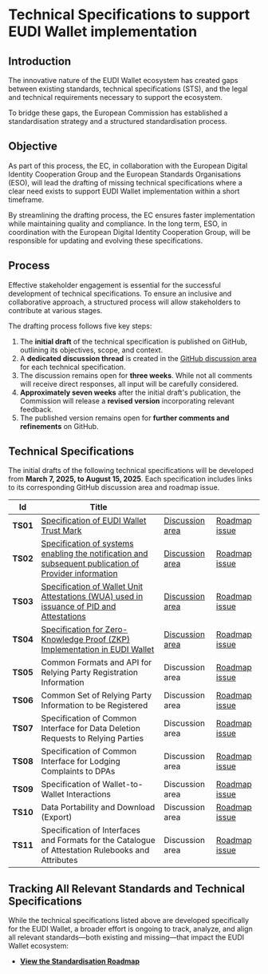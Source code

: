 # Technical Specifications to support EUDI Wallet implementation

## Introduction

The innovative nature of the EUDI Wallet ecosystem has created gaps between
existing standards, technical specifications (STS), and the legal and technical
requirements necessary to support the ecosystem.

To bridge these gaps, the European Commission has established a
standardisation strategy and a structured standardisation process.

## Objective

As part of this process, the EC, in collaboration with the European Digital
Identity Cooperation Group and the European Standards Organisations (ESO), will
lead the drafting of missing technical specifications where a clear need exists
to support EUDI Wallet implementation within a short timeframe.

By streamlining the drafting process, the EC ensures faster implementation while
maintaining quality and compliance. In the long term, ESO, in coordination with
the European Digital Identity Cooperation Group, will be responsible for
updating and evolving these specifications.

## Process

Effective stakeholder engagement is essential for the successful development of
technical specifications. To ensure an inclusive and collaborative approach, a
structured process will allow stakeholders to contribute at various stages.

The drafting process follows five key steps:

1. The **initial draft** of the technical specification is published on GitHub,
outlining its objectives, scope, and context.
2. A **dedicated discussion thread** is created in the
[GitHub discussion area](https://github.com/eu-digital-identity-wallet/eudi-doc-architecture-and-reference-framework/discussions) for each technical specification.
3. The discussion remains open for **three weeks**. While not all comments will
receive direct responses, all input will be carefully considered.
4. **Approximately seven weeks** after the initial draft's publication, the
Commission will release a **revised version** incorporating relevant feedback.
5. The published version remains open for **further comments and refinements**
on GitHub.

## Technical Specifications

The initial drafts of the following technical specifications will be developed
from **March 7, 2025, to August 15, 2025**. Each specification includes links to
its corresponding GitHub discussion area and roadmap issue.

| Id | Title | | |
|----|-------|--|--|
| **TS01** | [Specification of EUDI Wallet Trust Mark](ts1-eudi-wallet-trust-mark.md) | [Discussion area](https://github.com/eu-digital-identity-wallet/eudi-doc-architecture-and-reference-framework/discussions/425) | [Roadmap issue](https://github.com/eu-digital-identity-wallet/eudi-doc-standards-and-technical-specifications/issues/18) |
| **TS02** | [Specification of systems enabling the notification and subsequent publication of Provider information](ts2-notification-publication-provider-information.md) | [Discussion area](https://github.com/eu-digital-identity-wallet/eudi-doc-architecture-and-reference-framework/discussions/427) | [Roadmap issue](https://github.com/eu-digital-identity-wallet/eudi-doc-standards-and-technical-specifications/issues/23) |
| **TS03** | [Specification of Wallet Unit Attestations (WUA) used in issuance of PID and Attestations](ts3-wallet-unit-attestation.md) | [Discussion area](https://github.com/eu-digital-identity-wallet/eudi-doc-architecture-and-reference-framework/discussions/450) | [Roadmap issue](https://github.com/eu-digital-identity-wallet/eudi-doc-standards-and-technical-specifications/issues/17) |
| **TS04** | [Specification for Zero-Knowledge Proof (ZKP) Implementation in EUDI Wallet](ts4-zkp.md) | [Discussion area](https://github.com/eu-digital-identity-wallet/eudi-doc-architecture-and-reference-framework/discussions/485) | [Roadmap issue](https://github.com/eu-digital-identity-wallet/eudi-doc-standards-and-technical-specifications/issues/268) |
| **TS05** | Common Formats and API for Relying Party Registration Information | Discussion area | [Roadmap issue](https://github.com/eu-digital-identity-wallet/eudi-doc-standards-and-technical-specifications/issues/14) |
| **TS06** | Common Set of Relying Party Information to be Registered | Discussion area | [Roadmap issue](https://github.com/eu-digital-identity-wallet/eudi-doc-standards-and-technical-specifications/issues/16) |
| **TS07** | Specification of Common Interface for Data Deletion Requests to Relying Parties | Discussion area | [Roadmap issue](https://github.com/eu-digital-identity-wallet/eudi-doc-standards-and-technical-specifications/issues/20) |
| **TS08** | Specification of Common Interface for Lodging Complaints to DPAs | Discussion area | [Roadmap issue](https://github.com/eu-digital-identity-wallet/eudi-doc-standards-and-technical-specifications/issues/19) |
| **TS09** | Specification of Wallet-to-Wallet Interactions | Discussion area | [Roadmap issue](https://github.com/eu-digital-identity-wallet/eudi-doc-standards-and-technical-specifications/issues/22) |
| **TS10** | Data Portability and Download (Export) | Discussion area | [Roadmap issue](https://github.com/eu-digital-identity-wallet/eudi-doc-standards-and-technical-specifications/issues/24) |
| **TS11** | Specification of Interfaces and Formats for the Catalogue of Attestation Rulebooks and Attributes | Discussion area | [Roadmap issue](https://github.com/eu-digital-identity-wallet/eudi-doc-standards-and-technical-specifications/issues/21) |

## Tracking All Relevant Standards and Technical Specifications

While the technical specifications listed above are developed specifically for the EUDI Wallet, a broader effort is ongoing to track, analyze, and align all relevant standards—both existing and missing—that impact the EUDI Wallet ecosystem:
- **[View the Standardisation Roadmap](https://github.com/orgs/eu-digital-identity-wallet/projects/29/views/1)**
